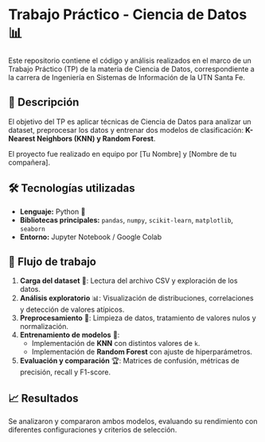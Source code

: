 # Trabajo Práctico - Ciencia de Datos 📊

Este repositorio contiene el código y análisis realizados en el marco de un Trabajo Práctico (TP) de la materia de Ciencia de Datos, correspondiente a la carrera de Ingeniería en Sistemas de Información de la UTN Santa Fe.

## 📌 Descripción

El objetivo del TP es aplicar técnicas de Ciencia de Datos para analizar un dataset, preprocesar los datos y entrenar dos modelos de clasificación: **K-Nearest Neighbors (KNN) y Random Forest**. 

El proyecto fue realizado en equipo por [Tu Nombre] y [Nombre de tu compañera].

## 🛠️ Tecnologías utilizadas

- **Lenguaje:** Python 🐍
- **Bibliotecas principales:** `pandas`, `numpy`, `scikit-learn`, `matplotlib`, `seaborn`
- **Entorno:** Jupyter Notebook / Google Colab

## 🚀 Flujo de trabajo

1. **Carga del dataset** 📄: Lectura del archivo CSV y exploración de los datos.
2. **Análisis exploratorio** 📊: Visualización de distribuciones, correlaciones y detección de valores atípicos.
3. **Preprocesamiento** 🔄: Limpieza de datos, tratamiento de valores nulos y normalización.
4. **Entrenamiento de modelos** 🤖:
   - Implementación de **KNN** con distintos valores de `k`.
   - Implementación de **Random Forest** con ajuste de hiperparámetros.
5. **Evaluación y comparación** 🏆: Matrices de confusión, métricas de precisión, recall y F1-score.

## 📈 Resultados

Se analizaron y compararon ambos modelos, evaluando su rendimiento con diferentes configuraciones y criterios de selección.
